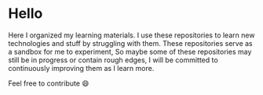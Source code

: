 # Hello 

Here I organized my learning materials.
I use these repositories to learn new technologies and stuff by struggling with them.
These repositories serve as a sandbox for me to experiment,
So maybe some of these repositories may still be in progress or contain rough edges, 
I will be committed to continuously improving them as I learn more.

Feel free to contribute 😄

